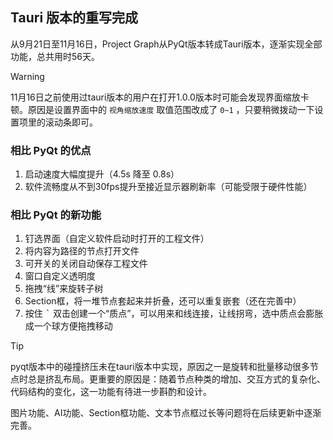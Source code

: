 ## Tauri 版本的重写完成

从9月21日至11月16日，Project Graph从PyQt版本转成Tauri版本，逐渐实现全部功能，总共用时56天。

> [!WARNING]
> 11月16日之前使用过tauri版本的用户在打开1.0.0版本时可能会发现界面缩放卡顿。原因是设置界面中的 `视角缩放速度` 取值范围改成了 `0~1` ，只要稍微拨动一下设置项里的滚动条即可。

### 相比 PyQt 的优点

1. 启动速度大幅度提升（4.5s 降至 0.8s）
2. 软件流畅度从不到30fps提升至接近显示器刷新率（可能受限于硬件性能）

### 相比 PyQt 的新功能

1. 钉选界面（自定义软件启动时打开的工程文件）
2. 将内容为路径的节点打开文件
3. 可开关的关闭自动保存工程文件
4. 窗口自定义透明度
5. 拖拽“线”来旋转子树
6. Section框，将一堆节点套起来并折叠，还可以重复嵌套（还在完善中）
7. 按住 <kbd>`</kbd> 双击创建一个“质点”，可以用来和线连接，让线拐弯，选中质点会膨胀成一个球方便拖拽移动

> [!TIP]
> pyqt版本中的碰撞挤压未在tauri版本中实现，原因之一是旋转和批量移动很多节点时总是挤乱布局。更重要的原因是：随着节点种类的增加、交互方式的复杂化、代码结构的变化，这一功能有待进一步斟酌和设计。
>
> 图片功能、AI功能、Section框功能、文本节点框过长等问题将在后续更新中逐渐完善。
